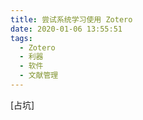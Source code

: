 ```yaml
---
title: 尝试系统学习使用 Zotero
date: 2020-01-06 13:55:51
tags:
  - Zotero
  - 利器
  - 软件
  - 文献管理
---
```


[占坑]
